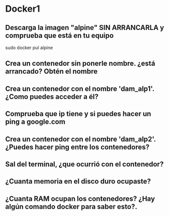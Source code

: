 # Docker1

## Descarga la imagen "alpine" SIN ARRANCARLA y comprueba que está en tu equipo
sudo docker pul alpine

##  Crea un contenedor sin ponerle nombre. ¿está arrancado? Obtén el nombre

## Crea un contenedor con el nombre 'dam_alp1'. ¿Como puedes acceder a él?

## Comprueba que ip tiene y si puedes hacer un ping a google.com

## Crea un contenedor con el nombre 'dam_alp2'. ¿Puedes hacer ping entre los contenedores?

## Sal del terminal, ¿que ocurrió con el contenedor?

## ¿Cuanta memoria en el disco duro ocupaste?

## ¿Cuanta RAM ocupan los contenedores? ¿Hay algún comando docker para saber esto?.
